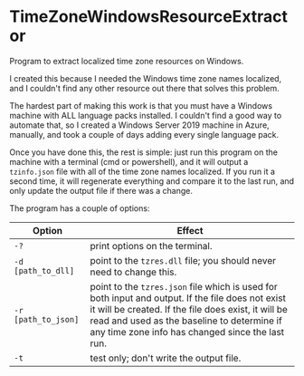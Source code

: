 # TimeZoneWindowsResourceExtractor
Program to extract localized time zone resources on Windows.

I created this because I needed the Windows time zone names localized, and I couldn't find any other resource out there that solves this problem.

The hardest part of making this work is that you must have a Windows machine with ALL language packs installed.  I couldn't find a good way to automate that, so I created a Windows Server 2019 machine in Azure, manually, and took a couple of days adding every single language pack.

Once you have done this, the rest is simple: just run this program on the machine with a terminal (cmd or powershell), and it will output a `tzinfo.json` file with all of the time zone names localized.  If you run it a second time, it will regenerate everything and compare it to the last run, and only update the output file if there was a change.

The program has a couple of options:

|Option|Effect|
|------|------|
|`-?`|print options on the terminal.|
|`-d [path_to_dll]`|point to the `tzres.dll` file; you should never need to change this.|
|`-r [path_to_json]`|point to the `tzres.json` file which is used for both input and output.  If the file does not exist it will be created.  If the file does exist, it will be read and used as the baseline to determine if any time zone info has changed since the last run.|
|`-t`|test only; don't write the output file.|
